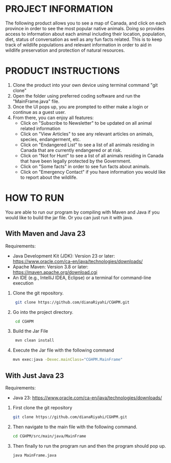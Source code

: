 # PROJECT INFORMATION

The following product allows you to see a map of Canada, and click on each province in order to see the most popular native animals. Doing so provides access to information about each animal including their location, population, diet, status of conversation as well as any fun facts related. This is to keep track of wildlife populations and relevant information in order to aid in wildlife preservation and protection of natural resources.

# PRODUCT INSTRUCTIONS

1. Clone the product into your own device using terminal command "git clone"
2. Open the folder using preferred coding software and run the "MainFrame.java" file.
3. Once the UI pops up, you are prompted to either make a login or continue as a guest user. 
4. From there, you can enjoy all features:
   - Click on "Subscribe to Newsletter" to be updated on all animal related information
   - Click on "View Articles" to see any relevant articles on animals, species, endangerment, etc.
   -  Click on "Endangered List" to see a list of all animals residing in Canada that are currently endangered or at risk.
   -  Click on "Not for Hunt" to see a list of all animals residing in Canada that have been legally protected by the Government.
   -  Click on "Some facts" in order to see fun facts about animals.
   -  Click on "Emergency Contact" if you have information you would like to report about the wildlife.

# HOW TO RUN
You are able to run our program by compiling with Maven and Java if you would like to build the jar file. Or you can just run it with java.

## With Maven and Java 23
Requirements: 
- Java Development Kit (JDK): Version 23 or later: https://www.oracle.com/ca-en/java/technologies/downloads/ 
- Apache Maven: Version 3.8 or later: https://maven.apache.org/download.cgi 
- An IDE (e.g., IntelliJ IDEA, Eclipse) or a terminal for command-line execution

1. Clone the git repository.
   ```bash
    git clone https://github.com/dianaRiyahi/CGHPM.git
    ```
2. Go into the project directory.
   ```bash
    cd CGHPM
   ```
3. Build the Jar File
   ```bash
    mvn clean install
   ```
4. Execute the Jar file with the following command
    ```bash
    mvn exec:java -Dexec.mainClass="CGHPM.MainFrame"
    ```

## With Just Java 23 <a name="J"></a>
Requirements: 
- Java 23: https://www.oracle.com/ca-en/java/technologies/downloads/
  
1. First clone the git repository
    ```bash
    git clone https://github.com/dianaRiyahi/CGHPM.git
    ```
2. Then navigate to the main file with the following command.
    ```bash
    cd CGHPM/src/main/java/MainFrame
    ```
3.  Then finally to run the program run and then the program should pop up.
    ```bash
    java MainFrame.java
    ```

